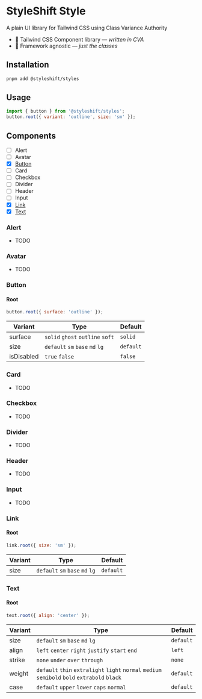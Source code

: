 # StyleShift Style

A plain UI library for Tailwind CSS using Class Variance Authority

- 🎨 Tailwind CSS Component library — _written in CVA_
- 🎯 Framework agnostic — _just the classes_

## Installation

```bash
pnpm add @styleshift/styles
```

## Usage

```js
import { button } from '@styleshift/styles';
button.root({ variant: 'outline', size: 'sm' });
```

## Components

- [ ] Alert
- [ ] Avatar
- [x] [Button](#button)
- [ ] Card
- [ ] Checkbox
- [ ] Divider
- [ ] Header
- [ ] Input
- [x] [Link](#link)
- [x] [Text](#text)

### Alert

- TODO

### Avatar

- TODO

### Button

#### Root

```js
button.root({ surface: 'outline' });
```

| Variant    | Type                             | Default   |
| ---------- | -------------------------------- | --------- |
| surface    | `solid` `ghost` `outline` `soft` | `solid`   |
| size       | `default` `sm` `base` `md` `lg`  | `default` |
| isDisabled | `true` `false`                   | `false`   |

### Card

- TODO

### Checkbox

- TODO

### Divider

- TODO

### Header

- TODO

### Input

- TODO

### Link

#### Root

```js
link.root({ size: 'sm' });
```

| Variant | Type                            | Default   |
| ------- | ------------------------------- | --------- |
| size    | `default` `sm` `base` `md` `lg` | `default` |

### Text

#### Root

```js
text.root({ align: 'center' });
```

| Variant | Type                                                                                          | Default   |
| ------- | --------------------------------------------------------------------------------------------- | --------- |
| size    | `default` `sm` `base` `md` `lg`                                                               | `default` |
| align   | `left` `center` `right` `justify` `start` `end`                                               | `left`    |
| strike  | `none` `under` `over` `through`                                                               | `none`    |
| weight  | `default` `thin` `extralight` `light` `normal` `medium` `semibold` `bold` `extrabold` `black` | `default` |
| case    | `default` `upper` `lower` `caps` `normal`                                                     | `default` |
